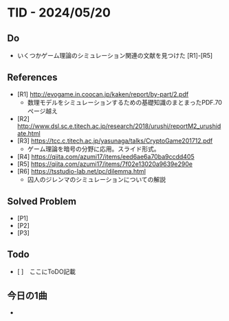 # TID - 2024/05/20
<!--
## Learnings
- 
- 
-->


## Do
- いくつかゲーム理論のシミュレーション関連の文献を見つけた [R1]-[R5]


<!--
## Reflections & Insights
- 
- 
-->

<!--
## Plans for Tomorrow
- 
- 
-->

## References
- [R1] http://evogame.in.coocan.jp/kaken/report/by-part/2.pdf
    - 数理モデルをシミュレーションするための基礎知識のまとまったPDF.70ページ越え 
- [R2] http://www.dsl.sc.e.titech.ac.jp/research/2018/urushi/reportM2_urushidate.html
- [R3] https://tcc.c.titech.ac.jp/yasunaga/talks/CryptoGame201712.pdf
  - ゲーム理論を暗号の分野に応用。スライド形式。
- [R4] https://qiita.com/azumi17/items/eed6ae6a70ba9ccdd405
- [R5] https://qiita.com/azumi17/items/7f02e13020a9639e290e
- [R6] https://tsstudio-lab.net/pc/dilemma.html
    - 囚人のジレンマのシミュレーションについての解説

## Solved Problem
- [P1] 
- [P2] 
- [P3] 


## Todo
- [ ]　ここにToDO記載

## 今日の1曲
- 
